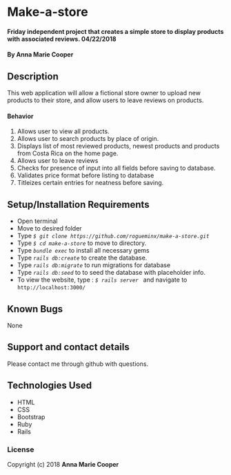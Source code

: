 # Make-a-store

#### Friday independent project that creates a simple store to display products with associated reviews. 04/22/2018

#### By **Anna Marie Cooper**

## Description

This web application will allow a fictional store owner to upload new products to their store, and allow users to leave reviews on products.

#### Behavior
1. Allows user to view all products.
2. Allows user to search products by place of origin.
3. Displays list of most reviewed products, newest products and products from Costa Rica on the home page.
4. Allows user to leave reviews
5. Checks for presence of input into all fields before saving to database.
6. Validates price format before listing to database
7. Titleizes certain entries for neatness before saving.

## Setup/Installation Requirements

* Open terminal
* Move to desired folder
* Type  _`$ git clone https://github.com/rogueminx/make-a-store.git`_
* Type _`$ cd make-a-store`_ to move to directory.
* Type _`bundle exec`_ to install all necessary gems
* Type _`rails db:create`_ to create the database.
* Type _`rails db:migrate`_ to run migrations for database
* Type _`rails db:seed`_ to to seed the database with placeholder info.
* To view the website, type : _`$ rails server `_ and navigate to `http://localhost:3000/`

## Known Bugs

None

## Support and contact details

Please contact me through github with questions.

## Technologies Used

* HTML
* CSS
* Bootstrap
* Ruby
* Rails

### License

Copyright (c) 2018  **Anna Marie Cooper**
